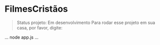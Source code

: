 # FilmesCristãos
> Status projeto: Em desenvolvimento
Para rodar esse projeto em sua casa, por favor, digite:

...
node app.js
...
